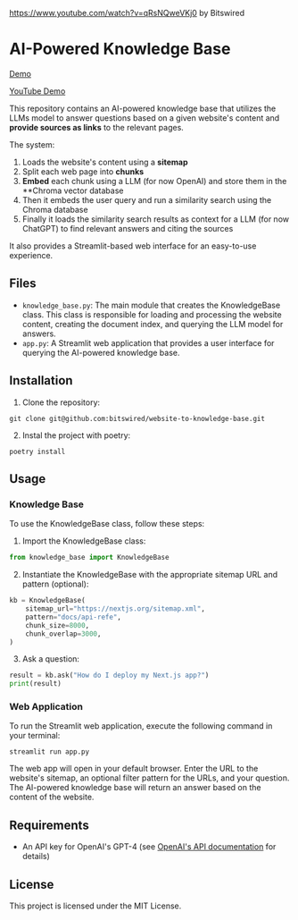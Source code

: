 https://www.youtube.com/watch?v=qRsNQweVKj0
by Bitswired

# AI-Powered Knowledge Base

[Demo](https://user-images.githubusercontent.com/19983429/235894528-9ad791a8-f2f0-4ad8-a2fc-69f4ed0aa8d8.mp4)

[YouTube Demo](https://youtu.be/qRsNQweVKj0)

This repository contains an AI-powered knowledge base that utilizes the LLMs model to answer questions based on a given website's content and **provide sources as links** to the relevant pages. 

The system:
1. Loads the website's content using a **sitemap**
2. Split each web page into **chunks**
4. **Embed** each chunk using a LLM (for now OpenAI) and store them in the **Chroma vector database
5. Then it embeds the user query and run a similarity search using the Chroma database
5. Finally it loads the similarity search results as context for a LLM (for now ChatGPT) to find relevant answers and citing the sources

It also provides a Streamlit-based web interface for an easy-to-use experience.

## Files

- `knowledge_base.py`: The main module that creates the KnowledgeBase class. This class is responsible for loading and processing the website content, creating the document index, and querying the LLM model for answers.
- `app.py`: A Streamlit web application that provides a user interface for querying the AI-powered knowledge base.

## Installation

1. Clone the repository:

```
git clone git@github.com:bitswired/website-to-knowledge-base.git
```

2. Instal the project with poetry:

```
poetry install
```

## Usage

### Knowledge Base

To use the KnowledgeBase class, follow these steps:

1. Import the KnowledgeBase class:

```python
from knowledge_base import KnowledgeBase
```

2. Instantiate the KnowledgeBase with the appropriate sitemap URL and pattern (optional):

```python
kb = KnowledgeBase(
    sitemap_url="https://nextjs.org/sitemap.xml",
    pattern="docs/api-refe",
    chunk_size=8000,
    chunk_overlap=3000,
)
```

3. Ask a question:

```python
result = kb.ask("How do I deploy my Next.js app?")
print(result)
```

### Web Application

To run the Streamlit web application, execute the following command in your terminal:

```
streamlit run app.py
```

The web app will open in your default browser. Enter the URL to the website's sitemap, an optional filter pattern for the URLs, and your question. The AI-powered knowledge base will return an answer based on the content of the website.

## Requirements

- An API key for OpenAI's GPT-4 (see [OpenAI's API documentation](https://beta.openai.com/docs/) for details)

## License

This project is licensed under the MIT License.
